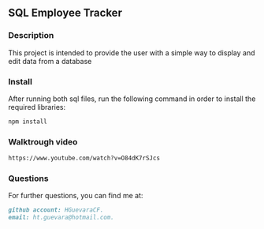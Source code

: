 ## SQL Employee Tracker

### Description

This project is intended to provide the user with a simple way to display and edit data from a database



### Install

After running both sql files, run the following command in order to install the required libraries:
```md
npm install
```


### Walktrough video
```md
https://www.youtube.com/watch?v=O84dK7rSJcs
```

### Questions

For further questions, you can find me at:
```md
github account: HGuevaraCF.
email: ht.guevara@hotmail.com.
```